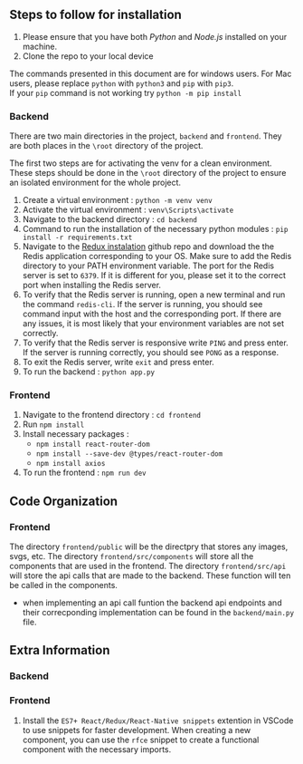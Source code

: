## Steps to follow for installation

1. Please ensure that you have both _Python_ and _Node.js_ installed on your machine.
2. Clone the repo to your local device

The commands presented in this document are for windows users. For Mac users, please replace `python` with `python3` and `pip` with `pip3`. <br>
If your `pip` command is not working try `python -m pip install`

### Backend

There are two main directories in the project, `backend` and `frontend`. They are both places in the `\root` directory of the project.

The first two steps are for activating the venv for a clean environment. <br>
These steps should be done in the `\root` directory of the project to ensure an isolated environment for the whole project.

1. Create a virtual environment : `python -m venv venv`
2. Activate the virtual environment : `venv\Scripts\activate`
3. Navigate to the backend directory : `cd backend`
4. Command to run the installation of the necessary python modules : `pip install -r requirements.txt`
5. Navigate to the [Redux instalation](https://github.com/MicrosoftArchive/) github repo and download the the Redis application corresponding to your OS. Make sure to add the Redis directory to your PATH environment variable. The port for the Redis server is set to `6379`. If it is different for you, please set it to the correct port when installing the Redis server.
6. To verify that the Redis server is running, open a new terminal and run the command `redis-cli`. If the server is running, you should see command input with the host and the corresponding port. If there are any issues, it is most likely that your environment variables are not set correctly.
7. To verify that the Redis server is responsive write `PING` and press enter. If the server is running correctly, you should see `PONG` as a response.
8. To exit the Redis server, write `exit` and press enter.
7. To run the backend : `python app.py`

### Frontend

1. Navigate to the frontend directory : `cd frontend`
2. Run `npm install`
3. Install necessary packages : 
    - `npm install react-router-dom` 
    - `npm install --save-dev @types/react-router-dom`
    - `npm install axios`
3. To run the frontend : `npm run dev`


## Code Organization

### Frontend

The directory `frontend/public` will be the directpry that stores any images, svgs, etc.
The directory `frontend/src/components` will store all the components that are used in the frontend.
The directory `frontend/src/api` will store the api calls that are made to the backend. These function will ten be called in the components.

- when implementing an api call funtion the backend api endpoints and their correcponding implementation can be found in the `backend/main.py` file. 


## Extra Information

### Backend

### Frontend

1. Install the `ES7+ React/Redux/React-Native snippets` extention in VSCode to use snippets for faster development. When creating a new component, you can use the `rfce` snippet to create a functional component with the necessary imports.